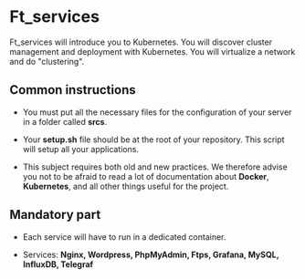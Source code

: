 # Ft_services

Ft_services will introduce you to Kubernetes. You will discover cluster management and
deployment with Kubernetes. You will virtualize a network and do "clustering".

## Common instructions

- You must put all the necessary files for the configuration of your server in a folder
called **srcs**.

- Your **setup.sh** file should be at the root of your repository. This script will setup
all your applications.

- This subject requires both old and new practices. We therefore advise you not to
be afraid to read a lot of documentation about **Docker**, **Kubernetes**, and all other
things useful for the project.

## Mandatory part

- Each service will have to run in a dedicated container.

- Services: **Nginx, Wordpress, PhpMyAdmin, Ftps, Grafana, MySQL, InfluxDB, Telegraf**
